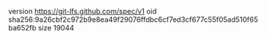 version https://git-lfs.github.com/spec/v1
oid sha256:9a26cbf2c972b9e8ea49f29076ffdbc6cf7ed3cf677c55f05ad510f65ba652fb
size 19044
